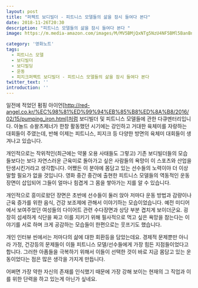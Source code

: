 ```yaml
---
layout: post
title: "퍼펙트 보디빌더 - 피트니스 모델들의 삶을 잠시 들여다 본다"
date: 2018-11-26T20:30
description: "피트니스 모델들의 삶을 잠시 들여다 본다 "
image: https://m.media-amazon.com/images/M/MV5BMjQxNTg5NzU4NF5BMl5BanBnXkFtZTgwMzQ5NjI0NzE@._V1_SY1000_SX675_AL_.jpg

category: '영화노트'  
tags: 
  - 피트니스 모델
  - 보디빌더
  - 보디빌딩
  - 운동
  - 피지크퍼펙트 보디빌더 - 피트니스 모델들의 삶을 잠시 들여다 본다
twitter_text: ''
introduction: ''
---
```


일전에 적었던 펌핑 아이언[http://red-angel.co.kr/%EC%98%81%ED%99%94%EB%85%B8%ED%8A%B8/2016/02/15/pumping_iron.html]처럼 보디빌더 및 피트니스 모델들에 관한 다큐멘터리입니다. 아놀드 슈왈츠제너가 한창 활동했던 시기에는 강인하고 거대한 육체미를 자랑하는 대회들이 주였는데, 반해 이제는 피트니스, 피지크 등 다양한 방면의 육체미 대회들이 생겨나고 있습니다.

개인적으로는 작위적인(최근에는 약물 오용 사태들도 그렇고) 기존 보디빌더들의 모습들보다는 보다 자연스러운 근육미로 돌아가고 싶은 사람들의 욕망이 이 스포츠와 산업을 탄생시킨거라고 생각합니다. 어쨌든 이 분야에 몸담고 있는 선수들의 노력이야 더 이상 말할 필요가 없을 것입니다. 영화 중간 중간에 출현한 피트니스 모델들의 역동적인 운동 장면이 삽입되어 그들이 얼마나 힘겹게 그 몸을 쌓아가는 지를 알 수 있습니다.

개인적으로 흥미로왔던 장면은 초반에 선수들이 둘러 앉아 저마다 운동 방법과 감량이나 근육 증가를 위한 음식, 건강 보조제에 관해서 이야기하는 모습이었습니다. 예전 미디어에서 보여주었던 여성들의 다이어트 관련 수다장면과 상당 부분 겹치게 보이더군요. 굉장히 섬세하게 식단을 짜고 이를 지키기 위해 필사적으로 먹고 싶은 욕망을 참는다는 이야기를 서로 하며 크게 공감하는 모습들이 한편으로는 웃프기도 했습니다.

개인 인터뷰 씬에서는 저마다의 삶에 대한 회환등을 담았는데요. 경제적 문제뿐만 아니라 가정, 건강등의 문제들이 이들 피트니스 모델/선수들에게 가장 힘든 지점들이었다고 합니다. 그러한 아픔들을 극복하기 위해서 이들이 선택한 것이 바로 지금 몸담고 있는 운동이었다는 점은 많은 생각을 가지게 만듭니다.

어쩌면 가장 약한 자신의 존재를 인식했기 때문에 가장 강해 보이는 현재의 그 직업과 이를 위한 단력을 하고 있는게 아닌가 싶네요.